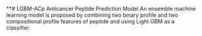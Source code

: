 **# LGBM-ACp
Anticancer Peptide Prediction Model
An ensemble machine learning model is proposed by combining two binary profile and two compositional profile features of peptide and
using Light GBM as a classifier.
